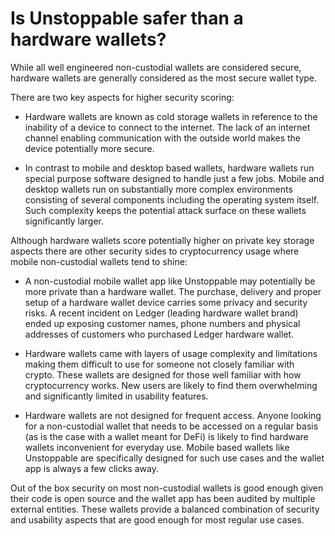 # Is Unstoppable safer than a hardware wallets?

While all well engineered non-custodial wallets are considered secure, hardware wallets are generally considered as the most secure wallet type.

There are two key aspects for higher security scoring:

- Hardware wallets are known as cold storage wallets in reference to the inability of a device to connect to the internet. The lack of an internet channel enabling communication with the outside world makes the device potentially more secure.

- In contrast to mobile and desktop based wallets, hardware wallets run special purpose software designed to handle just a few jobs. Mobile and desktop wallets run on substantially more complex environments consisting of several components including the operating system itself. Such complexity keeps the potential attack surface on these wallets significantly larger.

Although hardware wallets score potentially higher on private key storage aspects there are other security sides to cryptocurrency usage where mobile non-custodial wallets tend to shine:

- A non-custodial mobile wallet app like Unstoppable may potentially be more private than a hardware wallet. The purchase, delivery and proper setup of a hardware wallet device carries some privacy and security risks. A recent incident on Ledger (leading hardware wallet brand) ended up exposing customer names, phone numbers and physical addresses of customers who purchased Ledger hardware wallet.

- Hardware wallets came with layers of usage complexity and limitations making them difficult to use for someone not closely familiar with crypto. These wallets are designed for those well familiar with how cryptocurrency works. New users are likely to find them overwhelming and significantly limited in usability features.

- Hardware wallets are not designed for frequent access. Anyone looking for a non-custodial wallet that needs to be accessed on a regular basis (as is the case with a wallet meant for DeFi) is likely to find hardware wallets inconvenient for everyday use. Mobile based wallets like Unstoppable are specifically designed for such use cases and the wallet app is always a few clicks away.

Out of the box security on most non-custodial wallets is good enough given their code is open source and the wallet app has been audited by multiple external entities. These wallets provide a balanced combination of security and usability aspects that are good enough for most regular use cases.
